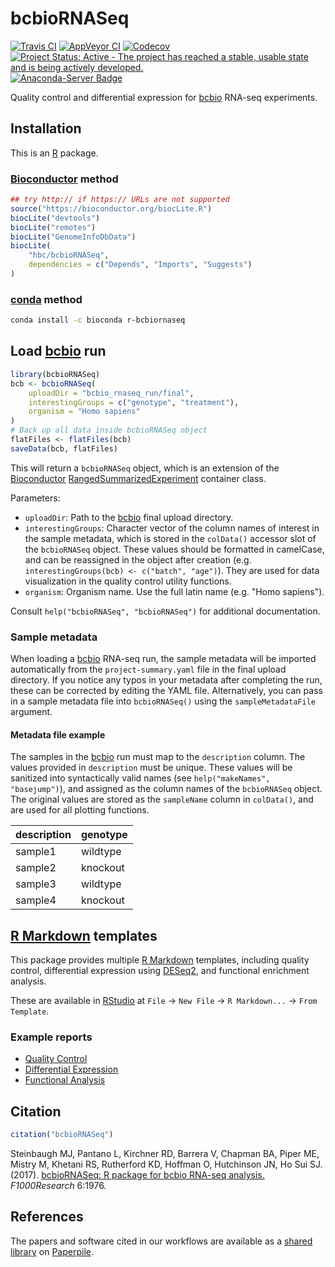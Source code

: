 # bcbioRNASeq

[![Travis CI](https://travis-ci.org/hbc/bcbioRNASeq.svg?branch=master)](https://travis-ci.org/hbc/bcbioRNASeq)
[![AppVeyor CI](https://ci.appveyor.com/api/projects/status/s0rrc28fwr0ua2wr/branch/master?svg=true)](https://ci.appveyor.com/project/mjsteinbaugh/bcbiornaseq/branch/master)
[![Codecov](https://codecov.io/gh/hbc/bcbioRNASeq/branch/master/graph/badge.svg)](https://codecov.io/gh/hbc/bcbioRNASeq)
[![Project Status: Active - The project has reached a stable, usable state and is being actively developed.](https://www.repostatus.org/badges/latest/active.svg)](https://www.repostatus.org/#active)
[![Anaconda-Server Badge](https://anaconda.org/bioconda/r-bcbiornaseq/badges/version.svg)](https://anaconda.org/bioconda/r-bcbiornaseq)

Quality control and differential expression for [bcbio][] RNA-seq experiments.


## Installation

This is an [R][] package.

### [Bioconductor][] method

```r
## try http:// if https:// URLs are not supported
source("https://bioconductor.org/biocLite.R")
biocLite("devtools")
biocLite("remotes")
biocLite("GenomeInfoDbData")
biocLite(
    "hbc/bcbioRNASeq",
    dependencies = c("Depends", "Imports", "Suggests")
)
```

### [conda][] method

```bash
conda install -c bioconda r-bcbiornaseq
```


## Load [bcbio][] run

```r
library(bcbioRNASeq)
bcb <- bcbioRNASeq(
    uploadDir = "bcbio_rnaseq_run/final",
    interestingGroups = c("genotype", "treatment"),
    organism = "Homo sapiens"
)
# Back up all data inside bcbioRNASeq object
flatFiles <- flatFiles(bcb)
saveData(bcb, flatFiles)
```

This will return a `bcbioRNASeq` object, which is an extension of the [Bioconductor][] [RangedSummarizedExperiment][] container class.

Parameters:

- `uploadDir`: Path to the [bcbio][] final upload directory.
- `interestingGroups`: Character vector of the column names of interest in the sample metadata, which is stored in the `colData()` accessor slot of the `bcbioRNASeq` object. These values should be formatted in camelCase, and can be reassigned in the object after creation (e.g. `interestingGroups(bcb) <- c("batch", "age")`). They are used for data visualization in the quality control utility functions.
- `organism`: Organism name. Use the full latin name (e.g. "Homo sapiens").

Consult `help("bcbioRNASeq", "bcbioRNASeq")` for additional documentation.

### Sample metadata

When loading a [bcbio][] RNA-seq run, the sample metadata will be imported automatically from the `project-summary.yaml` file in the final upload directory. If you notice any typos in your metadata after completing the run, these can be corrected by editing the YAML file. Alternatively, you can pass in a sample metadata file into `bcbioRNASeq()` using the `sampleMetadataFile` argument.

#### Metadata file example

The samples in the [bcbio][] run must map to the `description` column. The values provided in `description` must be unique. These values will be sanitized into syntactically valid names (see `help("makeNames", "basejump")`), and assigned as the column names of the `bcbioRNASeq` object. The original values are stored as the `sampleName` column in `colData()`, and are used for all plotting functions.

| description | genotype |
|-------------|----------|
| sample1     | wildtype |
| sample2     | knockout |
| sample3     | wildtype |
| sample4     | knockout |


## [R Markdown][] templates

This package provides multiple [R Markdown][] templates, including quality control, differential expression using [DESeq2][], and functional enrichment analysis.

These are available in [RStudio][] at `File` -> `New File` -> `R Markdown...` -> `From Template`.

### Example reports

- [Quality Control](http://bcb.io/bcbio_rnaseq_output_example/qc-master.html)
- [Differential Expression](http://bcb.io/bcbio_rnaseq_output_example/de-master.html)
- [Functional Analysis](http://bcb.io/bcbio_rnaseq_output_example/fa-master.html)


## Citation

```r
citation("bcbioRNASeq")
```

Steinbaugh MJ, Pantano L, Kirchner RD, Barrera V, Chapman BA, Piper ME, Mistry M, Khetani RS, Rutherford KD, Hoffman O, Hutchinson JN, Ho Sui SJ. (2017). [bcbioRNASeq: R package for bcbio RNA-seq analysis.](https://f1000research.com/articles/6-1976/v1) *F1000Research* 6:1976.


## References

The papers and software cited in our workflows are available as a [shared library](https://paperpile.com/shared/e1q8fn) on [Paperpile][].


[bcbio]: https://github.com/chapmanb/bcbio-nextgen
[Bioconductor]: https://bioconductor.org
[conda]: https://conda.io
[DESeq2]: https://doi.org/doi:10.18129/B9.bioc.DESeq2
[Paperpile]: https://paperpile.com
[R]: https://www.r-project.org
[R Markdown]: http://rmarkdown.rstudio.com
[RStudio]: https://www.rstudio.com
[RangedSummarizedExperiment]: https://doi.org/doi:10.18129/B9.bioc.SummarizedExperiment
